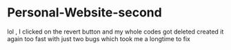 # Personal-Website-second
lol , I clicked on the revert button and my whole codes got deleted created it again too fast with just two bugs which took me a longtime to fix
